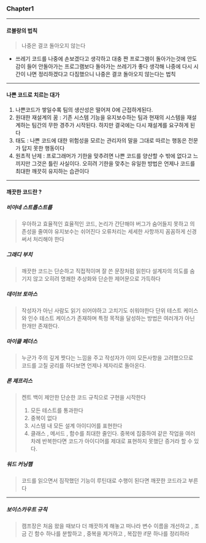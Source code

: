 ### **Chapter1**
----------------------------------------------------------------------
#### 르블랑의 법칙
> 나중은 결코 돌아오지 않는다
- 쓰레기 코드를 나중에 손보겠다고 생각하고 대충 짠 프로그램이 돌아가는것에 안도감이 들어 안돌아가는 프로그램보다 돌아가는 쓰레기가 좋다 생각해 나중에 다시 시간이 나면 정리하겠다고 다짐했으니 나중은 결코 돌아오지 않는다는 법칙
----------------------------------------------------------------------
#### 나쁜 코드로 치르는 대가
1. 나쁜코드가 쌓일수록 팀의 생산성은 떨어져 0에 근접하게된다.
2. 원대한 재설계의 꿈 : 기존 시스템 기능을 유지보수하는 팀과 현재의 시스템을 재설계하는 팀간의 무한 경주가 시작된다. 하지만 결국에는 다시 재설계를 요구하게 된다
3. 태도 : 나쁜 코드에 대한 위험성을 모르는 관리자의 말을 그대로 따르는 행동은 전문가 답지 못한 행동이다
4. 원초적 난제 : 프로그래머가 기한을 맞추려면 나쁜 코드를 양산할 수 밖에 없다고 느끼지만 그것은 틀린 사실이다. 오히려 기한을 맞추는 유일한 방법은 언제나 코드를 최대한 깨끗히 유지하는 습관이다
----------------------------------------------------------------------
#### 깨끗한 코드란 ?

##### 비야네 스트롭스트룹 
> 우아하고 효율적인 효율적인 코드, 논리가 간단해야 버그가 숨어들지 못하고 의존성을 줄여야 유지보수는 쉬어진다
> 오류처리는 세세한 사항까지 꼼꼼하게 신경써서 처리해야 한다

##### 그래디 부치 
> 깨끗한 코드는 단순하고 직접적이며 잘 쓴 문장처럼 읽힌다
> 설계자의 의도를 숨기지 않고 오히려 명쾌한 추상화와 단순한 제어문으로 가득하다

##### 데이브 토마스
> 작성자가 아닌 사람도 읽기 쉬어야하고 고치기도 쉬워야한다
> 단위 테스트 케이스와 인수 테스트 케이스가 존재하며 특정 목적을 달성하는 방법은 여러개가 아닌 한개만 존재한다.

##### 마이클 페더스
> 누군가 주의 깊게 짯다는 느낌을 주고 작성자가 이미 모든사항을 고려했으므로 코드를 고칠 궁리를 하다보면 언제나 제자리로 돌아온다.

##### 론 제프리스
> 켄트 백이 제안한 단순한 코드 규칙으로 구현을 시작한다
> 1. 모든 테스트를 통과한다
> 2. 중복이 없다
> 3. 시스템 내 모든 설계 아이디어를 표현한다
> 4. 클래스 , 메서드 , 함수를 최대한 줄인다.
> 중복에 집중하여 같은 작업을 여러 차례 반복한다면 코드가 아이디어를 제대로 표현하지 못했단 증거라 할 수 있다.

##### 워드 커닝햄
> 코드를 읽으면서 짐작했던 기능이 루틴대로 수행이 된다면 깨끗한 코드라고 부른다
-------------------------------------------------------------------------------
##### 보이스카우트 규칙
> 캠프장은 처음 왔을 때보다 더 깨끗하게 해놓고 떠나라
> 변수 이름을 개선하고 , 조금  긴 함수 하나를 분할하고 , 중복을 제거하고 , 복잡한 if문 하나를 정리하라

